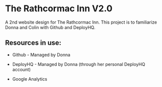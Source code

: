 The Rathcormac Inn V2.0
=======================

A 2nd website design for The Rathcormac Inn. This project is to familiarize Donna and Colin with Github and DeployHQ.

Resources in use:
----------------

- Github - Managed by Donna

- DeployHQ - Managed by Donna (through her personal DeployHQ account)

- Google Analytics
